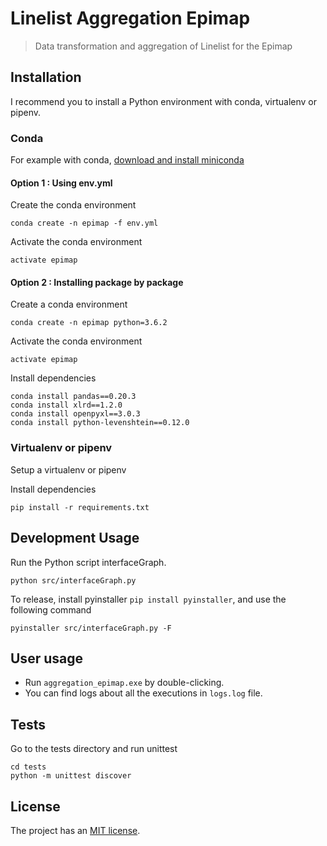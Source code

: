 # Linelist Aggregation Epimap
> Data transformation and aggregation of Linelist for the Epimap

## Installation

I recommend you to install a Python environment with conda, virtualenv or pipenv.

### Conda
For example with conda, 
[download and install miniconda](https://docs.conda.io/en/latest/miniconda.html)

#### Option 1 : Using env.yml
Create the conda environment
```
conda create -n epimap -f env.yml
```

Activate the conda environment
```
activate epimap
```

#### Option 2 : Installing package by package
Create a conda environment
```
conda create -n epimap python=3.6.2
```

Activate the conda environment
```
activate epimap
```

Install dependencies
```
conda install pandas==0.20.3
conda install xlrd==1.2.0
conda install openpyxl==3.0.3
conda install python-levenshtein==0.12.0
```

### Virtualenv or pipenv

Setup a virtualenv or pipenv

Install dependencies
```
pip install -r requirements.txt
````

## Development Usage

Run the Python script interfaceGraph.

```
python src/interfaceGraph.py 
```

To release, install pyinstaller `pip install pyinstaller`, and use the following command

````
pyinstaller src/interfaceGraph.py -F
````

## User usage

- Run `aggregation_epimap.exe` by double-clicking.
- You can find logs about all the executions in `logs.log` file.

## Tests

Go to the tests directory and run unittest
```
cd tests
python -m unittest discover
```

## License

The project has an [MIT license](Licence.md).
